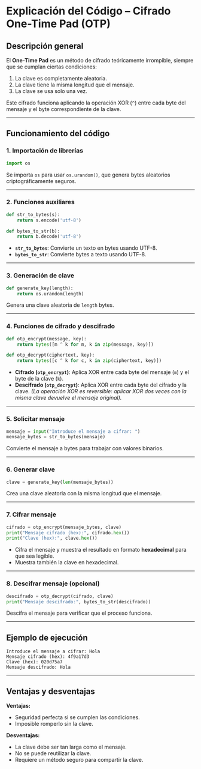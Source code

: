 # Explicación del Código – Cifrado One-Time Pad (OTP)

## Descripción general
El **One-Time Pad** es un método de cifrado teóricamente irrompible, siempre que se cumplan ciertas condiciones:
1. La clave es completamente aleatoria.
2. La clave tiene la misma longitud que el mensaje.
3. La clave se usa solo una vez.

Este cifrado funciona aplicando la operación XOR (`^`) entre cada byte del mensaje y el byte correspondiente de la clave.

---

## Funcionamiento del código

### 1. Importación de librerías
```python
import os
```
Se importa `os` para usar `os.urandom()`, que genera bytes aleatorios criptográficamente seguros.

---

### 2. Funciones auxiliares
```python
def str_to_bytes(s):
    return s.encode('utf-8')

def bytes_to_str(b):
    return b.decode('utf-8')
```
- **`str_to_bytes`**: Convierte un texto en bytes usando UTF-8.
- **`bytes_to_str`**: Convierte bytes a texto usando UTF-8.

---

### 3. Generación de clave
```python
def generate_key(length):
    return os.urandom(length)
```
Genera una clave aleatoria de `length` bytes.

---

### 4. Funciones de cifrado y descifrado
```python
def otp_encrypt(message, key):
    return bytes([m ^ k for m, k in zip(message, key)])

def otp_decrypt(ciphertext, key):
    return bytes([c ^ k for c, k in zip(ciphertext, key)])
```
- **Cifrado (`otp_encrypt`)**: Aplica XOR entre cada byte del mensaje (`m`) y el byte de la clave (`k`).
- **Descifrado (`otp_decrypt`)**: Aplica XOR entre cada byte del cifrado y la clave. 
  *(La operación XOR es reversible: aplicar XOR dos veces con la misma clave devuelve el mensaje original).*

---

### 5. Solicitar mensaje
```python
mensaje = input("Introduce el mensaje a cifrar: ")
mensaje_bytes = str_to_bytes(mensaje)
```
Convierte el mensaje a bytes para trabajar con valores binarios.

---

### 6. Generar clave
```python
clave = generate_key(len(mensaje_bytes))
```
Crea una clave aleatoria con la misma longitud que el mensaje.

---

### 7. Cifrar mensaje
```python
cifrado = otp_encrypt(mensaje_bytes, clave)
print("Mensaje cifrado (hex):", cifrado.hex())
print("Clave (hex):", clave.hex())
```
- Cifra el mensaje y muestra el resultado en formato **hexadecimal** para que sea legible.
- Muestra también la clave en hexadecimal.

---

### 8. Descifrar mensaje (opcional)
```python
descifrado = otp_decrypt(cifrado, clave)
print("Mensaje descifrado:", bytes_to_str(descifrado))
```
Descifra el mensaje para verificar que el proceso funciona.

---

## Ejemplo de ejecución
```
Introduce el mensaje a cifrar: Hola
Mensaje cifrado (hex): 4f9a17d3
Clave (hex): 020d75a7
Mensaje descifrado: Hola
```

---

## Ventajas y desventajas
**Ventajas:**
- Seguridad perfecta si se cumplen las condiciones.
- Imposible romperlo sin la clave.

**Desventajas:**
- La clave debe ser tan larga como el mensaje.
- No se puede reutilizar la clave.
- Requiere un método seguro para compartir la clave.
